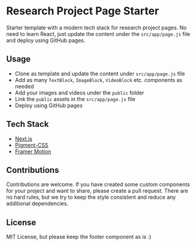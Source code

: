 # Research Project Page Starter
Starter template with a modern tech stack for research project pages.
No need to learn React, just update the content under the `src/app/page.js` file
and deploy using GitHub pages.

## Usage
- Clone as template and update the content under `src/app/page.js` file
- Add as many `TextBlock`, `ImageBlock`, `VideoBlock` etc. components as needed
- Add your images and videos under the `public` folder
- Link the `public` assets in the `src/app/page.js` file
- Deploy using GitHub pages

## Tech Stack
- [Next.js](https://nextjs.org/)
- [Pigment-CSS](https://github.com/mui/pigment-css)
- [Framer Motion](https://framermotion.framer.website)

## Contributions
Contributions are welcome. If you have created some custom components for your
project and want to share, please create a pull request. There are no hard rules,
but we try to keep the style consistent and reduce any additional dependencies.

## License
MIT License, but please keep the footer component as is :)

